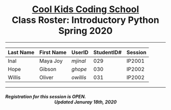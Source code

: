 # <center>[**Cool Kids Coding School**](http://www.coolkidscodingschool.com)<br>Class Roster: **Introductory Python**<br>  Spring 2020
---

| Last Name | First Name | UserID | StudentID# | Session |
|:---|:-----------|:--|:--|:--|
| Inal | Maya Joy |  _mjinal_ | 029 | IP2001 |
| Hope | Gibson |  _ghope_ | 030 | IP2002 |
| Willis | Oliver |  _owillis_ | 031 | IP2002 |

---
##### Registration for this session is OPEN.  <br> <center>Updated Januray 18th, 2020